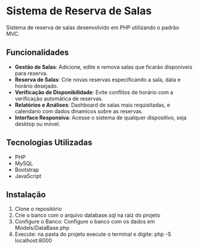 # Sistema de Reserva de Salas

Sistema de reserva de salas desenvolvido em PHP utilizando o padrão MVC.

## Funcionalidades

- **Gestão de Salas**: Adicione, edite e remova salas que ficarão disponíveis para reserva.
- **Reserva de Salas**: Crie novas reservas especificando a sala, data e horário desejado.
- **Verificação de Disponibilidade**: Evite conflitos de horário com a verificação automática de reservas.
- **Relatórios e Análises**: Dashboard de salas mais requisitadas, e calendario com dados dinamicos sobre as reservas.
- **Interface Responsiva**: Acesse o sistema de qualquer dispositivo, seja desktop ou móvel.

## Tecnologias Utilizadas

- PHP
- MySQL
- Bootstrap
- JavaScript

## Instalação

1. Clone o repositório
2. Crie o banco com o arquivo database.sql na raiz do projeto
3. Configure o Banco: Configure o banco com os dados em Models/DataBase.php
4. Execute: na pasta do projeto execute o terminal e digite:  php -S localhost:8000
